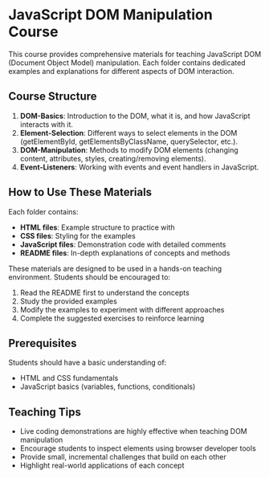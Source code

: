 # JavaScript DOM Manipulation Course

This course provides comprehensive materials for teaching JavaScript DOM (Document Object Model) manipulation. Each folder contains dedicated examples and explanations for different aspects of DOM interaction.

## Course Structure

1. **DOM-Basics**: Introduction to the DOM, what it is, and how JavaScript interacts with it.
2. **Element-Selection**: Different ways to select elements in the DOM (getElementById, getElementsByClassName, querySelector, etc.).
3. **DOM-Manipulation**: Methods to modify DOM elements (changing content, attributes, styles, creating/removing elements).
4. **Event-Listeners**: Working with events and event handlers in JavaScript.

## How to Use These Materials

Each folder contains:
- **HTML files**: Example structure to practice with
- **CSS files**: Styling for the examples
- **JavaScript files**: Demonstration code with detailed comments
- **README files**: In-depth explanations of concepts and methods

These materials are designed to be used in a hands-on teaching environment. Students should be encouraged to:
1. Read the README first to understand the concepts
2. Study the provided examples
3. Modify the examples to experiment with different approaches
4. Complete the suggested exercises to reinforce learning

## Prerequisites

Students should have a basic understanding of:
- HTML and CSS fundamentals
- JavaScript basics (variables, functions, conditionals)

## Teaching Tips

- Live coding demonstrations are highly effective when teaching DOM manipulation
- Encourage students to inspect elements using browser developer tools
- Provide small, incremental challenges that build on each other
- Highlight real-world applications of each concept
